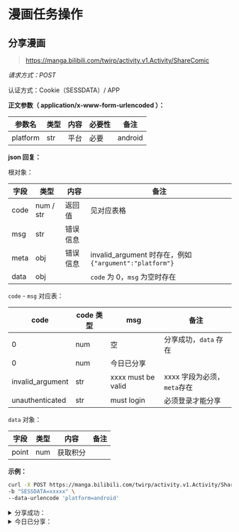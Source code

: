 # 漫画任务操作

## 分享漫画

> https://manga.bilibili.com/twirp/activity.v1.Activity/ShareComic

*请求方式：POST*

认证方式：Cookie（SESSDATA）/ APP

**正文参数（ application/x-www-form-urlencoded ）：**

| 参数名   | 类型 | 内容 | 必要性 | 备注    |
| -------- | ---- | ---- | ------ | ------- |
| platform | str  | 平台 | 必要   | android |

**json 回复：**

根对象：

| 字段 | 类型      | 内容     | 备注                                                    |
| ---- | --------- | -------- | ------------------------------------------------------- |
| code | num / str | 返回值   | 见对应表格                                              |
| msg  | str       | 错误信息 |                                                         |
| meta | obj       | 错误信息 | invalid_argument 时存在，例如 `{"argument":"platform"}` |
| data | obj       |          | `code` 为 0，`msg` 为空时存在                           |

`code` - `msg` 对应表：

| code             | code 类型 | msg                | 备注                        |
| ---------------- | --------- | ------------------ | --------------------------- |
| 0                | num       | 空                 | 分享成功，`data` 存在       |
| 0                | num       | 今日已分享         |                             |
| invalid_argument | str       | xxxx must be valid | xxxx 字段为必须，`meta`存在 |
| unauthenticated  | str       | must login         | 必须登录才能分享            |

`data` 对象：

| 字段  | 类型 | 内容     | 备注 |
| ----- | ---- | -------- | ---- |
| point | num  | 获取积分 |      |

**示例：**

```bash
curl -X POST https://manga.bilibili.com/twirp/activity.v1.Activity/ShareComic \
-b "SESSDATA=xxxxx" \
--data-urlencode 'platform=android'
```

<details>
<summary>分享成功：</summary>

```json
{
  "code": 0,
  "msg": "",
  "data": {
    "point": 5
  }
}
```

</details>

<details>
<summary>今日已分享：</summary>

```json
{
  "code": 0,
  "msg": "今日已分享"
}
```

</details>
